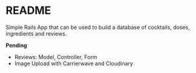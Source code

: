 # README

Simple Rails App that can be used to build a database of cocktails, doses, ingredients and reviews.

**Pending**
- Reviews: Model, Controller, Form
- Image Upload with Carrierwave and Cloudinary